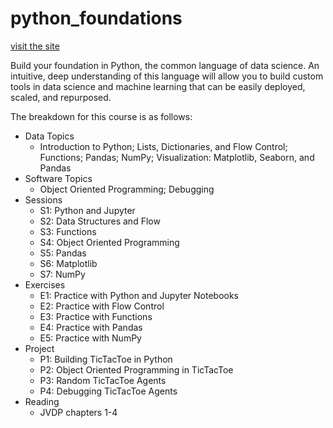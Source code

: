 # python_foundations

[visit the site](https://wesleybeckner.github.io/python_foundations/)

Build your foundation in Python, the common language of data science. An intuitive, deep understanding of this language will allow you to build custom tools in data science and machine learning that can be easily deployed, scaled, and repurposed.

The breakdown for this course is as follows:

*	Data Topics
    * Introduction to Python; Lists, Dictionaries, and Flow Control; Functions; Pandas; NumPy; Visualization: Matplotlib, Seaborn, and Pandas
*	Software Topics
    *	Object Oriented Programming; Debugging
*	Sessions
    * S1: Python and Jupyter
    * S2: Data Structures and Flow
    * S3: Functions 
    * S4: Object Oriented Programming
    * S5: Pandas
    * S6: Matplotlib
    * S7: NumPy
*	Exercises
    * E1: Practice with Python and Jupyter Notebooks
    * E2: Practice with Flow Control
    * E3: Practice with Functions
    * E4: Practice with Pandas
    * E5: Practice with NumPy
*	Project
    * P1: Building TicTacToe in Python
    * P2: Object Oriented Programming in TicTacToe
    * P3: Random TicTacToe Agents
    * P4: Debugging TicTacToe Agents
*	Reading
    * JVDP chapters 1-4
